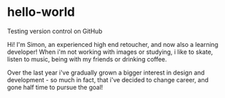 # hello-world
Testing version control on GitHub

Hi! I'm Simon, an experienced high end retoucher, and now also a learning developer!
When i'm not working with images or studying, i like to skate, listen to music, being with my friends or drinking coffee.

Over the last year i've gradually grown a bigger interest in design and development - so much in fact, that i've decided to change career, and gone half time to pursue the goal!
